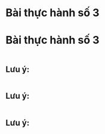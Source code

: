 # Bài thực hành số 3 
# Bài thực hành số 3
``` 
```

## Lưu ý: 

``` 
```

## Lưu ý:

```  
```

## Lưu ý:

